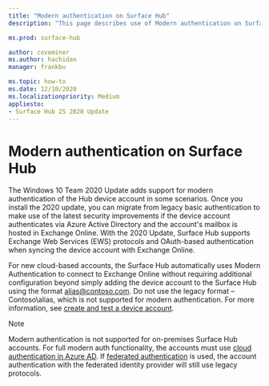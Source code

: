 ```yaml
---
title: "Modern authentication on Surface Hub"
description: "This page describes use of Modern authentication on Surface Hub in contrast to legacy basic authentication."

ms.prod: surface-hub

author: coveminer
ms.author: hachidan
manager: frankbu

ms.topic: how-to
ms.date: 12/10/2020
ms.localizationpriority: Medium
appliesto:
- Surface Hub 2S 2020 Update
---
```


# Modern authentication on Surface Hub

The Windows 10 Team 2020 Update adds support for modern authentication of the Hub device account in some scenarios. Once you install the 2020 update, you can migrate from legacy basic authentication to make use of the latest security improvements if the device account authenticates via Azure Active Directory and the account's mailbox is hosted in Exchange Online. With the 2020 Update, Surface Hub supports Exchange Web Services (EWS) protocols and OAuth-based authentication when syncing the device account with Exchange Online.

For new cloud-based accounts, the Surface Hub automatically uses Modern Authentication to connect to Exchange Online without requiring additional configuration beyond simply adding the device account to the Surface Hub using the format [alias@contoso.com](mailto:alias@contoso.com). Do not use the legacy format – Contoso\alias, which is not supported for modern authentication. For more information, see [create and test a device account](create-and-test-a-device-account-surface-hub.md).

> [!NOTE]
> Modern authentication is not supported for on-premises Surface Hub accounts. For full modern auth functionality, the accounts must use [cloud authentication in Azure AD](/azure/active-directory/hybrid/choose-ad-authn#cloud-authentication). If [federated authentication](/azure/active-directory/hybrid/choose-ad-authn#federated-authentication) is used, the account authentication with the federated identity provider will still use legacy protocols.
